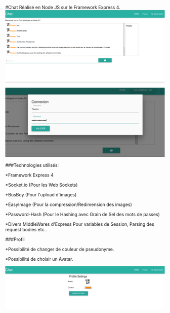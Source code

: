 #Chat Réalisé en Node JS sur le Framework Express 4.
![Alt text](screenshots/mainPage.png?raw=true "Main Page")

![Alt text](screenshots/connect.png?raw=true "Modal de Connexion")

###Technologies utilisés:

*Framework Express 4

*Socket.io (Pour les Web Sockets)

*BusBoy (Pour l'upload d'images)

*EasyImage (Pour la compression/Redimension des images)

*Password-Hash (Pour le Hashing avec Grain de Sel des mots de passes)

*Divers MiddleWares d'Express Pour variables de Session, Parsing des request bodies etc..

###Profil

*Possibilité de changer de couleur de pseudonyme.

*Possibilité de choisir un Avatar.

![Alt text](screenshots/profil.png?raw=true "Profil Page")
